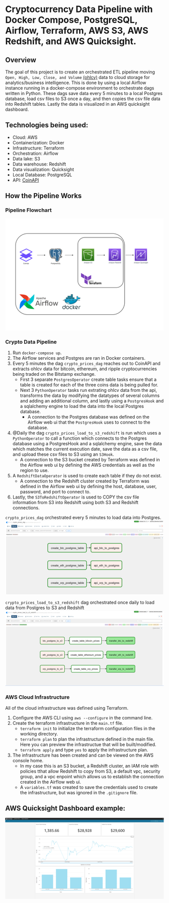 # Cryptocurrency Data Pipeline with Docker Compose, PostgreSQL, Airflow, Terraform, AWS S3, AWS Redshift, and AWS Quicksight.

## Overview

The goal of this project is to create an orchestrated ETL pipeline moving `Open, High, Low, Close, and Volume` [(ohlcv)](https://docs.coinapi.io/market-data/rest-api/ohlcv) data to cloud storage for analytics/business intelligence. This is done by using a local Airflow instance running in a docker-compose environment to orchestrate dags written in Python. These dags save data every 5 minutes to a local Postgres database, load csv files to S3 once a day, and then copies the csv file data into Redshift tables. Lastly the data is visualized in an AWS quicksight dashboard.

## Technologies being used:

* Cloud: AWS
* Containerization: Docker
* Infrastructure: Terraform
* Orchestration: Airflow
* Data lake: S3
* Data warehouse: Redshift
* Data visualization: Quicksight
* Local Database: PostgreSQL
* API: [CoinAPI](https://www.coinapi.io/)


## How the Pipeline Works

### Pipeline Flowchart

![](images/flow_diagram.drawio.png)


### Crypto Data Pipeline

1. Run `docker-compose up`.
2. The Airflow services and Postgres are ran in Docker containers.
3. Every 5 minutes the dag `crypto_prices_dag` reaches out to CoinAPI and extracts ohlcv data for bitcoin, ethereum, and ripple cryptocurrencies being traded on the Bitstamp exchange.
    * First 3 separate `PostgresOperator` create table tasks ensure that a table is created for each of the three coins data is being pulled for.
    * Next 3 `PythonOperator` tasks run extrating ohlcv data from the api, transforms the data by modifying the datatypes of several columns and adding an additional column, and lastly using a `PostgresHook` and a sqlalchemy engine to load the data into the local Postgres database.
        * A connection to the Postgres database was defined on the Airflow web ui that the `PostgresHook` uses to connect to the database.
4. @Daily the dag `crypto_prices_load_to_s3_redshift` is run which uses a `PythonOperator` to call a function which connects to the Postgres database using a PostgresHook and a sqlalchemy engine, save the data which matches the current execution date, save the data as a csv file, and upload these csv files to S3 using an `S3Hook`.
    * A connection to the S3 bucket created by Terraform was defined in the Airflow web ui by defining the AWS credentials as well as the region to use.
5. A `RedshiftDataOperator` is used to create each table if they do not exist.
    * A connection to the Redshift cluster created by Terraform was defined in the Airflow web ui by defining the host, database, user, password, and port to connect to.
6. Lastly, the `S3ToRedshiftOperator` is used to COPY the csv file information from S3 into Redshift using both S3 and Redshift connections.

`crypto_prices_dag` orchestrated every 5 minutes to load data into Postgres.
![Dag orchestrated every 5 minutes to load data into Postgres](images/crypto_prices_dag.png)

`crypto_prices_load_to_s3_redshift` dag orchestrated once daily to load data from Postgres to S3 and Redshift
![Dag orchestrated once daily to load data from Postgres to S3 and Redshift](images/crypto_prices_load_to_s3_redshift_dag.png)


### AWS Cloud Infrastructure

All of the cloud infrastructure was defined using Terraform.

1. Configure the AWS CLI using `aws --configure` in the command line.
2. Create the terraform infrastructure in the `main.tf` file.
    * `terraform init` to initialize the terraform configuration files in the working directory.
    * `terraform plan` to plan the infrastructure defined in the main file. Here you can preview the infrastructue that will be built/modified.
    * `terraform apply` and type `yes` to apply the infrastructure plan.
3. The infrastructure has been created and can be viewed on the AWS console home.
    * In my case this is an S3 bucket, a Redshift cluster, an IAM role with policies tthat allow Redshift to copy from S3, a default vpc, security group, and a vpc enpoint which allows us to establish the connection created in the Airflow web ui.
    * A `variables.tf` was created to save the credentials used to create the infrastructure, but was ignored in the `.gitignore` file.


## AWS Quicksight Dashboard example:

![](images/Dashboard_Screenshot.png)